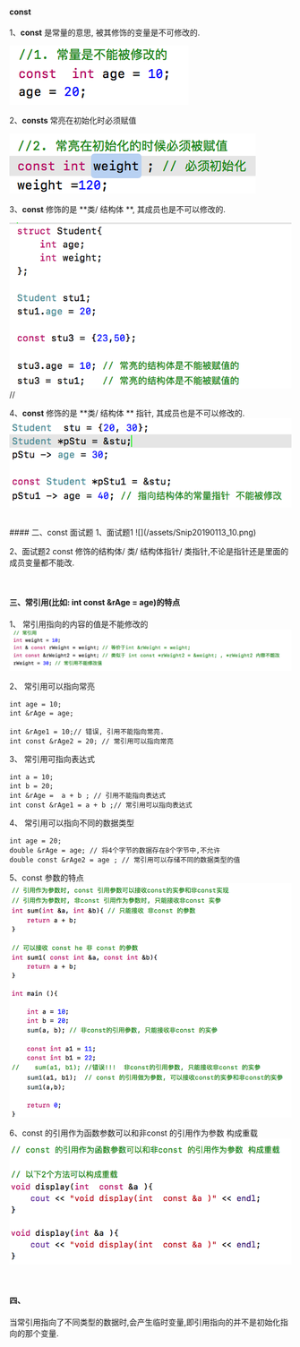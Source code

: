 #### const  

1、**const** 是常量的意思, 被其修饰的变量是不可修改的.

![](/assets/Snip20190113_6.png)

2、**consts** 常亮在初始化时必须赋值

![](/assets/Snip20190113_7.png)

3、**const** 修饰的是 **类/ 结构体 **, 其成员也是不可以修改的.

![](/assets/Snip20190113_8.png)
// 

4、**const** 修饰的是 **类/ 结构体  ** 指针, 其成员也是不可以修改的.
![](/assets/Snip20190113_9.png)




<br>
#### 二、const 面试题
1、面试题1
![](/assets/Snip20190113_10.png)

2、面试题2
const 修饰的结构体/ 类/ 结构体指针/ 类指针,不论是指针还是里面的成员变量都不能改.


<br>

#### 三、常引用(比如: int const &rAge = age)的特点
1、 常引用指向的内容的值是不能修改的
![](/assets/Snip20190113_11.png)

2、 常引用可以指向常亮

```
int age = 10;
int &rAge = age; 

int &rAge1 = 10;// 错误, 引用不能指向常亮.
int const &rAge2 = 20; // 常引用可以指向常亮
```

3、 常引用可指向表达式
```
int a = 10;
int b = 20;
int &rAge =  a + b ; // 引用不能指向表达式
int const &rAge1 = a + b ;// 常引用可以指向表达式
```
4、 常引用可以指向不同的数据类型
```
int age = 20;
double &rAge = age; // 将4个字节的数据存在8个字节中,不允许
double const &rAge2 = age ; // 常引用可以存储不同的数据类型的值
```


5、const 参数的特点
![](/assets/Snip20190113_12.png)

6、const 的引用作为函数参数可以和非const 的引用作为参数 构成重载
 ![](/assets/Snip20190113_13.png)


<br>

#### 四、

当常引用指向了不同类型的数据时,会产生临时变量,即引用指向的并不是初始化指向的那个变量.